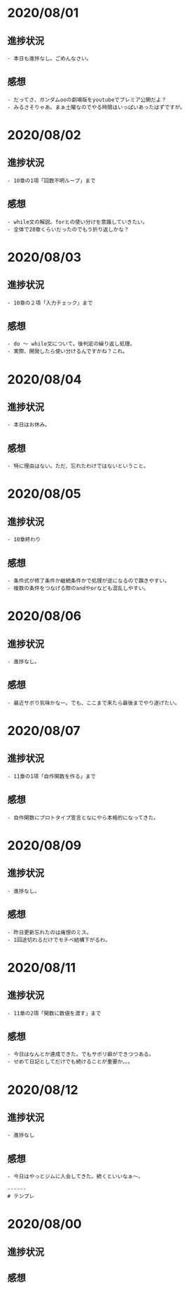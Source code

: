 
# 2020/08/01

## 進捗状況
    - 本日も進捗なし。ごめんなさい。
## 感想
    - だってさ、ガンダムooの劇場版をyoutubeでプレミア公開だよ？
    - みるさそりゃあ。まぁ土曜なのでやる時間はいっぱいあったはずですが。

# 2020/08/02

## 進捗状況
    - 10章の1項「回数不明ループ」まで
## 感想
    - while文の解説。forとの使い分けを意識していきたい。
    - 全体で20章くらいだったのでもう折り返しかな？


# 2020/08/03

## 進捗状況
    - 10章の２項「入力チェック」まで
## 感想
    - do ～ while文について。後判定の繰り返し処理。
    - 実際、開発したら使い分けるんですかね？これ。



# 2020/08/04

## 進捗状況
    - 本日はお休み。
## 感想
    - 特に理由はない。ただ、忘れたわけではないということ。



# 2020/08/05

## 進捗状況
    - 10章終わり
## 感想
    - 条件式が修了条件か継続条件かで処理が逆になるので躓きやすい。
    - 複数の条件をつなげる際のandやorなども混乱しやすい。

# 2020/08/06

## 進捗状況
    - 進捗なし。
## 感想
    - 最近サボり気味かなー。でも、ここまで来たら最後までやり遂げたい。


# 2020/08/07

## 進捗状況
    - 11章の1項「自作関数を作る」まで
## 感想
    - 自作関数にプロトタイプ宣言となにやら本格的になってきた。


# 2020/08/09

## 進捗状況
    - 進捗なし。
## 感想
    - 昨日更新忘れたのは痛恨のミス。
    - 1回途切れるだけでモチベ結構下がるわ。



# 2020/08/11

## 進捗状況
    - 11章の2項「関数に数値を渡す」まで
## 感想
    - 今日はなんとか達成できた。でもサボリ癖ができつつある。
    - せめて日記としてだけでも続けることが重要か。。。


# 2020/08/12

## 進捗状況
    - 進捗なし
## 感想
    - 今日はやっとジムに入会してきた。続くといいなぁ～。


```
------
# テンプレ
```
# 2020/08/00

## 進捗状況

## 感想
```